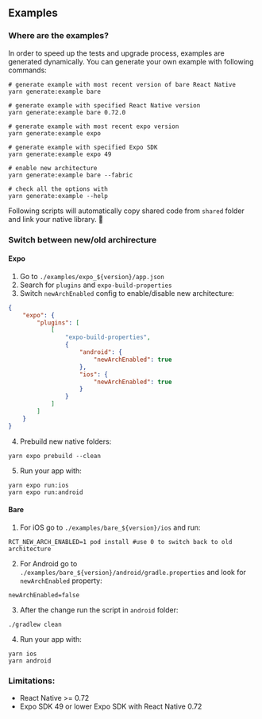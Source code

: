 ## Examples

### Where are the examples?

In order to speed up the tests and upgrade process, examples are generated dynamically. You can generate your own example with following commands:

```shell
# generate example with most recent version of bare React Native
yarn generate:example bare

# generate example with specified React Native version
yarn generate:example bare 0.72.0

# generate example with most recent expo version
yarn generate:example expo

# generate example with specified Expo SDK
yarn generate:example expo 49

# enable new architecture
yarn generate:example bare --fabric

# check all the options with
yarn generate:example --help
```
Following scripts will automatically copy shared code from `shared` folder and link your native library. 🧙

### Switch between new/old archirecture

#### Expo

1. Go to `./examples/expo_${version}/app.json`
2. Search for `plugins` and `expo-build-properties`
3. Switch `newArchEnabled` config to enable/disable new architecture:

```json
{
    "expo": {
        "plugins": [
            [
                "expo-build-properties",
                {
                    "android": {
                        "newArchEnabled": true
                    },
                    "ios": {
                        "newArchEnabled": true
                    }
                }
            ]
        ]
    }
}
```
4. Prebuild new native folders:

```shell
yarn expo prebuild --clean
```

5. Run your app with:
```shell
yarn expo run:ios
yarn expo run:android
```

#### Bare
1. For iOS go to `./examples/bare_${version}/ios` and run:

```shell
RCT_NEW_ARCH_ENABLED=1 pod install #use 0 to switch back to old architecture
```
2. For Android go to `./examples/bare_${version}/android/gradle.properties` and look for `newArchEnabled` property:

```
newArchEnabled=false
```

3. After the change run the script in `android` folder:

```shell
./gradlew clean
```
4. Run your app with:
```shell
yarn ios
yarn android
```

### Limitations:

* React Native >= 0.72
* Expo SDK 49 or lower Expo SDK with React Native 0.72
